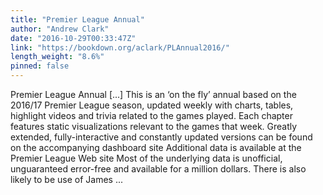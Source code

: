 ```yaml
---
title: "Premier League Annual"
author: "Andrew Clark"
date: "2016-10-29T00:33:47Z"
link: "https://bookdown.org/aclark/PLAnnual2016/"
length_weight: "8.6%"
pinned: false
---
```


Premier League Annual [...] This is an ‘on the fly’ annual based on the 2016/17 Premier League season, updated weekly with charts, tables, highlight videos and trivia related to the games played. Each chapter features static visualizations relevant to the games that week. Greatly extended, fully-interactive and constantly updated versions can be found on the accompanying dashboard site Additional data is available at the Premier League Web site Most of the underlying data is unofficial, unguaranteed error-free and available for a million dollars. There is also likely to be use of James ...
